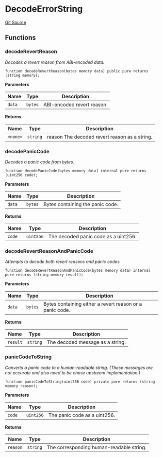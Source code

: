 # DecodeErrorString
[Git Source](https://github.com/metacontract/mc/blob/df7a49283d8212c99bebd64a186325e91d34c075/resources/devkit/api-reference/system/message/DecodeErrorString.sol)


## Functions
### decodeRevertReason

*Decodes a revert reason from ABI-encoded data.*


```solidity
function decodeRevertReason(bytes memory data) public pure returns (string memory);
```
**Parameters**

|Name|Type|Description|
|----|----|-----------|
|`data`|`bytes`|ABI-encoded revert reason.|

**Returns**

|Name|Type|Description|
|----|----|-----------|
|`<none>`|`string`|reason The decoded revert reason as a string.|


### decodePanicCode

*Decodes a panic code from bytes.*


```solidity
function decodePanicCode(bytes memory data) internal pure returns (uint256 code);
```
**Parameters**

|Name|Type|Description|
|----|----|-----------|
|`data`|`bytes`|Bytes containing the panic code.|

**Returns**

|Name|Type|Description|
|----|----|-----------|
|`code`|`uint256`|The decoded panic code as a uint256.|


### decodeRevertReasonAndPanicCode

*Attempts to decode both revert reasons and panic codes.*


```solidity
function decodeRevertReasonAndPanicCode(bytes memory data) internal pure returns (string memory result);
```
**Parameters**

|Name|Type|Description|
|----|----|-----------|
|`data`|`bytes`|Bytes containing either a revert reason or a panic code.|

**Returns**

|Name|Type|Description|
|----|----|-----------|
|`result`|`string`|The decoded message as a string.|


### panicCodeToString

*Converts a panic code to a human-readable string. (These messages are not accurate and also need to be chase upstream implementation.)*


```solidity
function panicCodeToString(uint256 code) private pure returns (string memory reason);
```
**Parameters**

|Name|Type|Description|
|----|----|-----------|
|`code`|`uint256`|The panic code as a uint256.|

**Returns**

|Name|Type|Description|
|----|----|-----------|
|`reason`|`string`|The corresponding human-readable string.|


